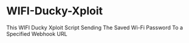 # WIFI-Ducky-Xploit
 This WIFI Ducky Xploit Script Sending The Saved Wi-Fi Password To a Specified Webhook URL
